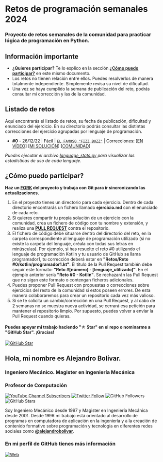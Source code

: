 

# Retos de programación semanales 2024
### Proyecto de retos semanales de la comunidad para practicar lógica de programación en Python.

## Información importante

* **¿Quieres participar?** Te lo explico en la sección **[¿Cómo puedo participar?](https://github.com/alejandrobolivar/CompuI-2-2023/blob/main/retos-programacion-2024#c%C3%B3mo-puedo-participar)** en este mismo documento.
* Los retos no tienen relación entre ellos. Puedes resolverlos de manera totalmente independiente. Simplemente revisa su nivel de dificultad.
* Una vez se haya cumplido la semana de publicación del reto, podrás consultar mi corrección y las de la comunidad.

## Listado de retos

Aquí encontrarás el listado de retos, su fecha de publicación, dificultad y enunciado del ejercicio. En su directorio podrás consultar las distintas correcciones del ejercicio agrupadas por lenguaje de programación.

* **#0** - 26/12/22 | Fácil | [`EL FAMOSO "FIZZ BUZZ"`](./Retos/Reto%20%230%20-%20EL%20FAMOSO%20FIZZ%20BUZZ%20%5BFácil%5D/ejercicio.md) | Correcciones: [[EN VÍDEO](https://youtu.be/2iW4NCzOAxs)] [[MI SOLUCIÓN](./Retos/Reto%20%230%20-%20EL%20FAMOSO%20FIZZ%20BUZZ%20%5BFácil%5D/python/mouredev.py)] [[COMUNIDAD](./Retos/Reto%20%230%20-%20EL%20FAMOSO%20FIZZ%20BUZZ%20%5BFácil%5D)]

*Puedes ejecutar el archivo [language_stats.py](./Retos/language_stats.py) para visualizar las estadísticas de uso de cada lenguaje.*

## ¿Cómo puedo participar?

**Haz un [FORK](https://github.com/alejandroboliva/retos-programacion-2024/fork) del proyecto y trabaja con Git para ir sincronizando las actualizaciones.**

1. En el proyecto tienes un directorio para cada ejercicio. Dentro de cada directorio encontrarás un fichero llamado **ejercicio.md** con el enunciado de cada reto.
2. Si quieres compartir tu propia solución de un ejercicio con la comunidad, crea un fichero de código con tu nombre y extensión, y realiza una [**PULL REQUEST**](https://docs.github.com/es/pull-requests/collaborating-with-pull-requests/proposing-changes-to-your-work-with-pull-requests/creating-a-pull-request) contra el repositorio.
3. El fichero de código debe situarse dentro del directorio del reto, en la carpeta correspondiente al lenguaje de programación utilizado (si no existe la carpeta del lenguaje, créala con todas sus letras en minúsculas). Por ejemplo, si has resuelto el reto #0 utilizando el lenguaje de programación Kotlin y tu usuario de GitHub se llama programador1, tu corrección deberá estar en **"Retos/Reto #0/kotlin/programador1.kt"**. El título de la Pull Request también debe seguir este formato: **"Reto #[número] - [lenguaje_utilizado]"**. En el ejemplo anterior sería **"Reto #0 - Kotlin"**. Se rechazarán las Pull Request que no sigan este formato o contengan ficheros adicionales.
4. Puedes proponer Pull Request con propuestas o correcciones sobre ejercicios del resto de la comunidad si estos poseen errores. De esta manera colaboraremos para crear un repositorio cada vez más valioso.
5. Si se te solicita un cambio/corrección en una Pull Request, y al cabo de 2 semanas no se muestra nueva actividad, se cerrará esa petición para mantener el repositorio limpio. Por supuesto, puedes volver a enviar la Pull Request cuando quieras.

#### Puedes apoyar mi trabajo haciendo "☆ Star" en el repo o nominarme a "GitHub Star". ¡Gracias!

[![GitHub Star](https://img.shields.io/badge/GitHub-Nominar_a_star-yellow?style=for-the-badge&logo=github&logoColor=white&labelColor=101010)](https://stars.github.com/nominate/)

##  Hola, mi nombre es Alejandro Bolívar.
### Ingeniero Mecánico. Magister en Ingeniería Mecánica
### Profesor de Computación

[![YouTube Channel Subscribers](https://img.shields.io/youtube/channel/subscribers/UCxPD7bsocoAMq8Dj18kmGyQ?style=social)](https://youtube.com/@alejandrobolivar6984?sub_confirmation=1)
[![Twitter Follow](https://img.shields.io/twitter/follow/profealejandrob?style=social)](https://twitter.com/profealejandrob)
![GitHub Followers](https://img.shields.io/github/followers/alejandrobolivar?style=social)
![GitHub Stars](https://img.shields.io/github/stars/alejandrobolivar?style=social)

Soy Ingeniero Mecánico desde 1997 y Magister en Ingeniería Mecánica desde 2001. Desde 1996 mi trabajo está orientado al desarrollo de programas en computadora de aplicación en la ingeniería y a la creación de contenido formativo sobre programación y tecnología en diferentes redes sociales como **[@alejandrobolivar](https://alejandrobolivar.github.io/home/)**.

### En mi perfil de GitHub tienes más información

[![Web](https://img.shields.io/badge/GitHub-alejandrobolivar-14a1f0?style=for-the-badge&logo=github&logoColor=white&labelColor=101010)](https://github.com/alejandrobolivar)
